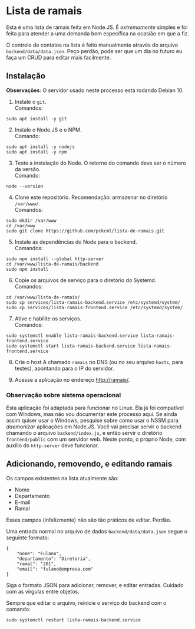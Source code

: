# Lista de ramais

Esta é uma lista de ramais feita em Node.JS. É *extremamente* simples e foi feita para atender a uma demanda bem específica na ocasião em que a fiz.

O controle de contatos na lista é feito manualmente através do arquivo `backend/data/data.json`. Peço perdão, pode ser que um dia no futuro eu faça um CRUD para editar mais facilmente.

## Instalação

**Observações**: O servidor usado neste processo está rodando Debian 10.

1. Instale o `git`.  
Comandos:
```
sudo apt install -y git
```

2. Instale o Node.JS e o NPM.  
Comando:
```
sudo apt install -y nodejs
sudo apt install -y npm
```

3. Teste a instalação do Node. O retorno do comando deve ser o número da versão.  
Comando:
```
node --version
```

4. Clone este repositório. Recomendação: armazenar no diretório `/var/www/`.  
Comandos:
```
sudo mkdir /var/www
cd /var/www
sudo git clone https://github.com/pckcml/lista-de-ramais.git
```

5. Instale as dependências do Node para o backend.  
Comandos:
```
sudo npm install --global http-server
cd /var/www/lista-de-ramais/backend
sudo npm install
```

6. Copie os arquivos de serviço para o diretório do Systemd.  
Comandos:
```
cd /var/www/lista-de-ramais/
sudo cp services/lista-ramais-backend.service /etc/systemd/system/
sudo cp services/lista-ramais-frontend.service /etc/systemd/system/
```

7. Ative e habilite os serviços.  
Comandos:
```
sudo systemctl enable lista-ramais-backend.service lista-ramais-frontend.service
sudo systemctl start lista-ramais-backend.service lista-ramais-frontend.service
```

8. Crie o host A chamado `ramais` no DNS (ou no seu arquivo `hosts`, para testes), apontando para o IP do servidor.

9. Acesse a aplicação no endereço [http://ramais/](http://ramais/).

### Observação sobre sistema operacional

Esta aplicação foi adaptada para funcionar no Linux. Ela já foi compatível com Windows, mas não vou documentar este processo aqui. Se ainda assim quiser usar o Windows, pesquise sobre como usar o NSSM para *daemonizar* aplicações em Node.JS. Você vai precisar servir o backend chamando o arquivo `backend/index.js`, e então servir o diretório `frontend/public` com um servidor web. Neste ponto, o próprio Node, com auxílio do `http-server` deve funcionar.

## Adicionando, removendo, e editando ramais

Os campos existentes na lista atualmente são:
- Nome
- Departamento
- E-mail
- Ramal

Esses campos (infelizmente) não são tão práticos de editar. Perdão.

Uma entrada normal no arquivo de dados `backend/data/data.json` segue o seguinte formato:
```
{
    "nome": "Fulano",
    "departamento": "Diretoria",
    "ramal": "201",
    "email": "fulano@empresa.com"
}
```

Siga o formato JSON para adicionar, remover, e editar entradas. Cuidado com as vírgulas entre objetos.

Sempre que editar o arquivo, reinicie o serviço do backend com o comando:
```
sudo systemctl restart lista-ramais-backend.service
```
